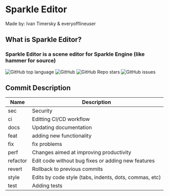 # Sparkle Editor
Made by: Ivan Timersky & everyofflineuser

## What is Sparkle Editor?
### Sparkle Editor is a scene editor for Sparkle Engine (like hammer for source)

![GitHub top language](https://img.shields.io/github/languages/top/NorthWind-Team/Sparkle-Editor)
![GitHub](https://img.shields.io/github/license/NorthWind-Team/Sparkle-Editor)
![GitHub Repo stars](https://img.shields.io/github/stars/NorthWind-Team/Sparkle-Editor)
![GitHub issues](https://img.shields.io/github/issues/NorthWind-Team/Sparkle-Editor)

[Releases]: https://github.com/NorthWind-Team/Sparkle-Editor/releases

## Commit Description
| Name | Description                                                        |
|----------|-----------------------------------------------------------------|
| sec      | Security                                        |
| ci       | Editting CI/CD workflow                              |
| docs	   | Updating documentation                                         |
| feat	   | adding new functionality                                   |
| fix	   | fix problems                                              |
| perf	   | Changes aimed at improving productivity          |
| refactor | Edit code without bug fixes or adding new features |
| revert   | Rollback to previous commits                                     |
| style	   | Edits by code style (tabs, indents, dots, commas, etc)     |
| test	   | Adding tests                                               |

